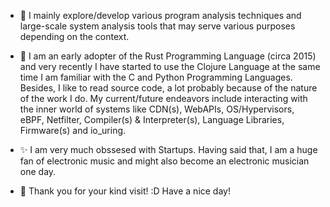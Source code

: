 - 👋 I mainly explore/develop various program analysis techniques and large-scale system analysis tools that may serve various purposes depending on the context. 
 

- 👀 I am an early adopter of the Rust Programming Language (circa 2015) and very recently I have started to use the Clojure Language at the same time I am familiar with the C and Python Programming Languages. Besides, I like to read source code, a lot probably because of the nature of the work I do. My current/future endeavors include interacting with the inner world of systems like CDN(s), WebAPIs, OS/Hypervisors, eBPF, Netfilter, Compiler(s) & Interpreter(s), Language Libraries, Firmware(s) and io_uring.  
  
- ✨ I am very much obssesed with Startups. Having said that, I am a huge fan of electronic music and might also become an electronic musician one day.    

- 🌱 Thank you for your kind visit! :D Have a nice day!



<!---
saifnoorprottoy/saifnoorprottoy is a ✨ special ✨ repository because its `README.md` (this file) appears on your GitHub profile.
You can click the Preview link to take a look at your changes.
--->

